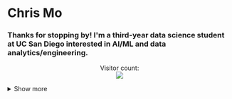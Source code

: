 # Chris Mo  

### Thanks for stopping by! I'm a third-year data science student at UC San Diego interested in AI/ML and data analytics/engineering.

<p align="center"> 
  Visitor count:<br>
  <img src="https://profile-counter.glitch.me/chriss-mo/count.svg" />
</p>

<details>
  <summary>Show more</summary>
  
  ### Languages: 
  * Python
  * SQL 
  * R
  * Matlab 
  * C++
  * Java  
    
  ### ML Frameworks:  
  * PyTorch
  * TensorFlow
  * Keras
  * Scikit-Learn  

 Social Media: [LinkedIn](https://www.linkedin.com/in/chris-mo-195367176/)
  <details>
    <summary>Award(s):</summary>
    
  ### DiamondHacks 2024 Best in Category - All Hands on Deck
  [Sirona Clinical](https://github.com/vinumaradana/PatientMatch)  
    
  </details>

</details>
<!---
chriss-mo/chriss-mo is a ✨ special ✨ repository because its `README.md` (this file) appears on your GitHub profile.
You can click the Preview link to take a look at your changes.
--->
